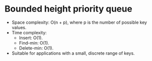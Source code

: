 # Bounded height priority queue

* Space complexity: O(n + p), where p is the number of possible key values.
* Time complexity:
    * Insert: O(1).
    * Find-min: O(1).
    * Delete-min: O(1).
* Suitable for applications with a small, discrete range of keys.
